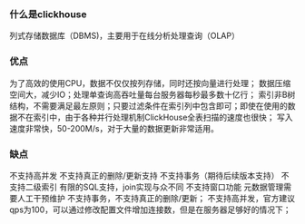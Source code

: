### 什么是clickhouse
列式存储数据库（DBMS)，主要用于在线分析处理查询（OLAP）


### 优点

为了高效的使用CPU，数据不仅仅按列存储，同时还按向量进行处理；
数据压缩空间大，减少IO；处理单查询高吞吐量每台服务器每秒最多数十亿行；
索引非B树结构，不需要满足最左原则；只要过滤条件在索引列中包含即可；即使在使用的数据不在索引中，由于各种并行处理机制ClickHouse全表扫描的速度也很快；
写入速度非常快，50-200M/s，对于大量的数据更新非常适用。


### 缺点
不支持高并发
不支持真正的删除/更新支持 不支持事务（期待后续版本支持）
不支持二级索引
有限的SQL支持，join实现与众不同
不支持窗口功能
元数据管理需要人工干预维护
不支持事务，不支持真正的删除/更新；
不支持高并发，官方建议qps为100，可以通过修改配置文件增加连接数，但是在服务器足够好的情况下；